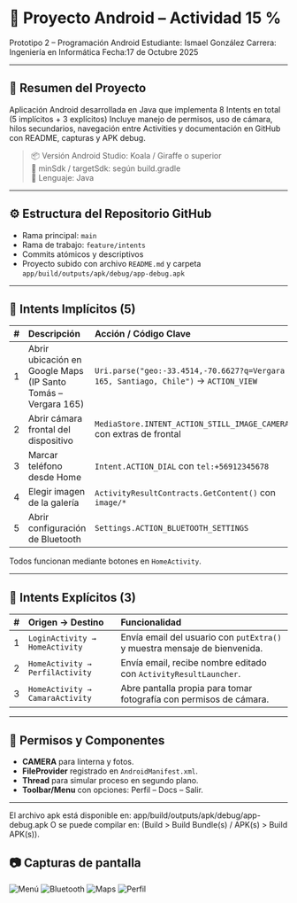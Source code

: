# 📱 Proyecto Android – Actividad 15 %

Prototipo 2 – Programación Android
Estudiante: Ismael González 
Carrera: Ingeniería en Informática 
Fecha:17 de Octubre 2025

---

## 🧾 Resumen del Proyecto
Aplicación Android desarrollada en Java que implementa 8 Intents en total (5 implícitos + 3 explícitos) 
Incluye manejo de permisos, uso de cámara, hilos secundarios, navegación entre Activities y documentación en GitHub con README, capturas y APK debug.

> 📦 Versión Android Studio: Koala / Giraffe o superior  
> 📱 minSdk / targetSdk: según build.gradle  
> 🧩 Lenguaje: Java

---

## ⚙️ Estructura del Repositorio GitHub
- Rama principal: `main`
- Rama de trabajo: `feature/intents`
- Commits atómicos y descriptivos 
- Proyecto subido con archivo `README.md` y carpeta `app/build/outputs/apk/debug/app-debug.apk`

---

## 🚀 Intents Implícitos (5)
| # | Descripción | Acción / Código Clave |
|:-:|:-------------|:---------------------|
| 1 | Abrir ubicación en Google Maps (IP Santo Tomás – Vergara 165) | `Uri.parse("geo:-33.4514,-70.6627?q=Vergara 165, Santiago, Chile")` → `ACTION_VIEW` |
| 2 | Abrir cámara frontal del dispositivo | `MediaStore.INTENT_ACTION_STILL_IMAGE_CAMERA` con extras de frontal |
| 3 | Marcar teléfono desde Home | `Intent.ACTION_DIAL` con `tel:+56912345678` |
| 4 | Elegir imagen de la galería | `ActivityResultContracts.GetContent()` con `image/*` |
| 5 | Abrir configuración de Bluetooth | `Settings.ACTION_BLUETOOTH_SETTINGS` |

Todos funcionan mediante botones en `HomeActivity`.

---

## 🧭 Intents Explícitos (3)
| # | Origen → Destino | Funcionalidad |
|:-:|:------------------|:--------------|
| 1 | `LoginActivity → HomeActivity` | Envía email del usuario con `putExtra()` y muestra mensaje de bienvenida. |
| 2 | `HomeActivity → PerfilActivity` | Envía email, recibe nombre editado con `ActivityResultLauncher`. |
| 3 | `HomeActivity → CamaraActivity` | Abre pantalla propia para tomar fotografía con permisos de cámara. |

---

## 🔦 Permisos y Componentes
- **CAMERA** para linterna y fotos.
- **FileProvider** registrado en `AndroidManifest.xml`.
- **Thread** para simular proceso en segundo plano.
- **Toolbar/Menu** con opciones: Perfil – Docs – Salir.

---

El archivo apk está disponible en: app/build/outputs/apk/debug/app-debug.apk
O se puede compilar en: (Build > Build Bundle(s) / APK(s) > Build APK(s)).

## 📷 Capturas de pantalla

![Menú](imagenes/Menú.png)
![Bluetooth](imagenes/Bluetooth.png)
![Maps](imagenes/Maps.png)
![Perfil](imagenes/Perfil.png)





